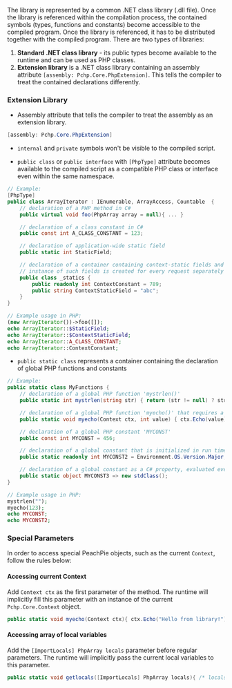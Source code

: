 The library is represented by a common .NET class library (.dll file). Once the library is referenced within the compilation process, the contained symbols (types, functions and constants) become accessible to the compiled program. Once the library is referenced, it has to be distributed together with the compiled program. There are two types of libraries:

1. **Standard .NET class library** - its public types become available to the runtime and can be used as PHP classes.
2. **Extension library** is a .NET class library containing an assembly attribute `[assembly: Pchp.Core.PhpExtension]`. This tells the compiler to treat the contained declarations differently.

### Extension Library

* Assembly attribute that tells the compiler to treat the assembly as an extension library.
```c#
[assembly: Pchp.Core.PhpExtension] 
```

* `internal` and `private` symbols won't be visible to the compiled script.

* `public class` or `public interface` with `[PhpType]` attribute becomes available to the compiled script as a compatible PHP class or interface even within the same namespace.
```c#
// Example:
[PhpType]
public class ArrayIterator : IEnumerable, ArrayAccess, Countable  {
    // declaration of a PHP method in C#
    public virtual void foo(PhpArray array = null){ ... }

    // declaration of a class constant in C#
    public const int A_CLASS_CONSTANT = 123;

    // declaration of application-wide static field
    public static int StaticField;

    // declaration of a container containing context-static fields and constants
    // instance of such fields is created for every request separately and is thread-safe
    public class _statics {
        public readonly int ContextConstant = 789;
        public string ContextStaticField = "abc";
    }
}
```

```PHP
// Example usage in PHP:
(new ArrayIterator())->foo([]);
echo ArrayIterator::$StaticField;
echo ArrayIterator::$ContextStaticField;
echo ArrayIterator::A_CLASS_CONSTANT;
echo ArrayIterator::ContextConstant;
```

* `public static class` represents a container containing the declaration of global PHP functions and constants
```c#
// Example:
public static class MyFunctions {
    // declaration of a global PHP function 'mystrlen()'
    public static int mystrlen(string str) { return (str != null) ? str.Length : -1; }

    // declaration of a global PHP function 'myecho()' that requires a reference to current Pchp.Core.Context representing PHP runtime.
    public static void myecho(Context ctx, int value) { ctx.Echo(value); }

    // declaration of a global PHP constant 'MYCONST'
    public const int MYCONST = 456;

    // declaration of a global constant that is initialized in run time
    public static readonly int MYCONST2 = Environment.OS.Version.Major;

    // declaration of a global constant as a C# property, evaluated every time the constant gets used
    public static object MYCONST3 => new stdClass();
}
```

```PHP
// Example usage in PHP:
mystrlen("");
myecho(123);
echo MYCONST;
echo MYCONST2;
```

### Special Parameters

In order to access special PeachPie objects, such as the current `Context`, follow the rules below:

#### Accessing current Context

Add `Context ctx` as the first parameter of the method. The runtime will implicitly fill this parameter with an instance of the current `Pchp.Core.Context` object.
```c#
public static void myecho(Context ctx){ ctx.Echo("Hello from library!"); }
```

#### Accessing array of local variables

Add the `[ImportLocals] PhpArray locals` parameter before regular parameters. The runtime will implicitly pass the current local variables to this parameter.
```c#
public static void getlocals([ImportLocals] PhpArray locals){ /* locals contain set of caller routine local variables*/ }
```
